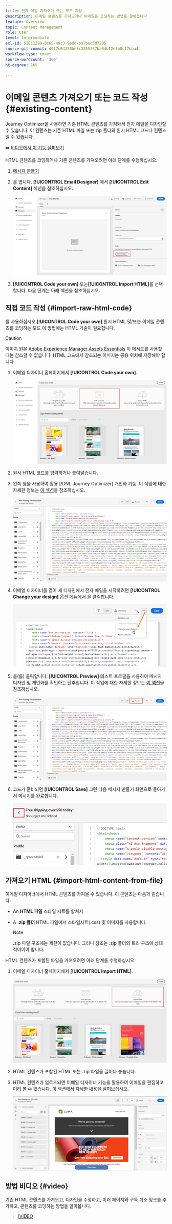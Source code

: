 ```yaml
---
title: 전자 메일 가져오기 또는 코드 지정
description: 이메일 콘텐츠를 가져오거나 이메일을 코딩하는 방법을 알아봅니다
feature: Overview
topic: Content Management
role: User
level: Intermediate
exl-id: 52011299-0c65-49c3-9edd-ba7bed5d7205
source-git-commit: d9f7c64358be3c3355337ba0db12e5b8c17bba4c
workflow-type: tm+mt
source-wordcount: '366'
ht-degree: 16%

---
```


# 이메일 콘텐츠 가져오기 또는 코드 작성 {#existing-content}

Journey Optimizer을 사용하면 기존 HTML 콘텐츠를 가져와서 전자 메일을 디자인할 수 있습니다. 이 컨텐츠는 기존 HTML 파일 또는 zip 폴더의 원시 HTML 코드나 컨텐츠일 수 있습니다.

➡️ [비디오에서 이 기능 살펴보기](#video)

HTML 콘텐츠를 코딩하거나 기존 콘텐츠를 가져오려면 아래 단계를 수행하십시오.

1. [메시지 만들기](create-message.md)

1. 를 엽니다. **[!UICONTROL Email Designer]** 에서 **[!UICONTROL Edit Content]** 섹션을 참조하십시오.

   ![](assets/import-html_1.png)

1. **[!UICONTROL Code your own]** 또는&#x200B;**[!UICONTROL Import HTML]**&#x200B;를 선택합니다. 다음 단계는 아래 섹션을 참조하십시오.

## 직접 코드 작성 {#import-raw-html-code}

를 사용하십시오 **[!UICONTROL Code your own]** 원시 HTML 및/또는 이메일 콘텐츠를 코딩하는 모드 이 방법에는 HTML 기술이 필요합니다.

>[!CAUTION]
>
> 이미지 원본 [Adobe Experience Manager Assets Essentials](assets-essentials.md) 이 메서드를 사용할 때는 참조할 수 없습니다. HTML 코드에서 참조되는 이미지는 공용 위치에 저장해야 합니다.

1. 이메일 디자이너 홈페이지에서 **[!UICONTROL Code your own]**.

   ![](assets/code-your-own.png)

1. 원시 HTML 코드를 입력하거나 붙여넣습니다.

1. 왼쪽 창을 사용하여 활용 [!DNL Journey Optimizer] 개인화 기능. 이 작업에 대한 자세한 정보는 [이 섹션](../personalization/personalize.md)을 참조하십시오.

   ![](assets/code-editor.png)

1. 이메일 디자이너를 열어 새 디자인에서 전자 메일을 시작하려면 **[!UICONTROL Change your design]** 옵션 메뉴에서 을 클릭합니다.

   ![](assets/code-editor-change-design.png)

1. 을(를) 클릭합니다. **[!UICONTROL Preview]** 테스트 프로필을 사용하여 메시지 디자인 및 개인화를 확인하는 단추입니다. 이 작업에 대한 자세한 정보는 [이 섹션](preview.md)을 참조하십시오.

   ![](assets/code-editor-preview.png)

1. 코드가 준비되면 **[!UICONTROL Save]** 그런 다음 메시지 만들기 화면으로 돌아가서 메시지를 완료합니다.

   ![](assets/code-editor-save.png)

## 가져오기 HTML {#import-html-content-from-file}

이메일 디자이너에서 HTML 콘텐츠를 가져올 수 있습니다. 이 콘텐츠는 다음과 같습니다.

* An **HTML 파일** 스타일 시트를 합쳐서
* A **.zip 폴더** HTML 파일에서 스타일시트(.css) 및 이미지를 사용합니다.

   >[!NOTE]
   >
   >.zip 파일 구조에는 제한이 없습니다. 그러나 참조는 .zip 폴더의 트리 구조에 상대적이어야 합니다.

HTML 컨텐츠가 포함된 파일을 가져오려면 아래 단계를 수행하십시오.

1. 이메일 디자이너 홈페이지에서 **[!UICONTROL Import HTML]**.

   ![](assets/import-html_2.png)

1. HTML 컨텐츠가 포함된 HTML 또는 .zip 파일을 끌어다 놓습니다.

1. HTML 컨텐츠가 업로드되면 이메일 디자이너 기능을 활용하여 이메일을 편집하고 미리 볼 수 있습니다. [이 섹션에서 자세한 내용을 살펴보십시오](create-email-content.md).

   ![](assets/html-imported.png)

## 방법 비디오 {#video}

기존 HTML 콘텐츠를 가져오고, 디자인을 수정하고, 미러 페이지와 구독 취소 링크를 추가하고, 콘텐츠를 코딩하는 방법을 알아봅니다.

>[!VIDEO](https://video.tv.adobe.com/v/334102?quality=12)
